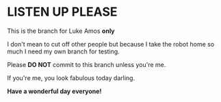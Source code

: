 # LISTEN UP PLEASE

This is the branch for Luke Amos **only**

I don't mean to cut off other people but because I take the robot home so much I need my own branch for testing.

Please **DO NOT** commit to this branch unless you're me.

If you're me, you look fabulous today darling.

**Have a wonderful day everyone!**
